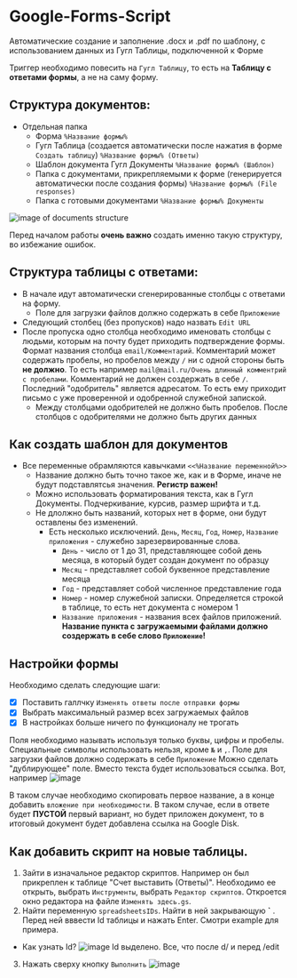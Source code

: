 # Google-Forms-Script
Автоматические создание и заполнение .docx и .pdf по шаблону, с использованием данных из Гугл Таблицы, подключенной к Форме

Триггер необходимо повесить на `Гугл Таблицу`, то есть на **Таблицу с ответами формы**, а не на саму форму.

## Структура документов:
- Отдельная папка
  - Форма `%Название формы%`
  - Гугл Таблица (создается автоматически после нажатия в форме `Создать таблицу`) `%Название формы% (Ответы)`
  - Шаблон документа Гугл Документы `%Название формы% (Шаблон)`
  - Папка с документами, прикрепляемыми к форме (генерируется автоматически после создания формы) `%Название формы% (File responses)`
  - Папка с готовыми документами `%Название формы% Документы`

![image of documents structure](https://user-images.githubusercontent.com/68852325/128478721-ab8416f3-0035-45d8-811a-cd2edd3a85b5.png)

Перед началом работы **очень важно** создать именно такую структуру, во избежание ошибок.

## Структура таблицы с ответами:
* В начале идут автоматически сгенерированные столбцы с ответами на форму.
  * Поле для загрузки файлов должно содержать в себе `Приложение`
* Следующий столбец (без пропусков) надо назвать `Edit URL`
* После пропуска одно столбца необходимо именовать столбцы с людьми, которым на почту будет приходить подтверждение формы. Формат названия столбца `email/Комментарий`. Комментарий может содержать пробелы, но пробелов между `/` ни с одной стороны быть **не должно**. То есть например `mail@mail.ru/Очень длинный комментрий с пробелами`. Комментарий не должен создержать в себе `/`. Последний "одобритель" является адресатом. То есть ему приходит письмо с уже проверенной и одобренной служебной запиской.
  * Между столбцами одобрителей не должно быть пробелов. После столбцов с одобрителями не должно быть других данных

## Как создать шаблон для документов
* Все переменные обрамляются кавычками `<<%Название переменной%>>`
  * Название должно быть точно такое же, как и в Форме, иначе не будут подставлятсья значения. **Регистр важен!**
  * Можно использовать форматирования текста, как в Гугл Документы. Подчеркивание, курсив, размер шрифта и т.д.
  * Не длолжно быть названий, которых нет в форме, они будут оставлены без изменений.
    * Есть несколько исключений. `День`, `Месяц`, `Год`, `Номер`, `Название приложения`  - служебно зарезервированные слова. 
      * `День` - число от 1 до 31, представляющее собой день месяца, в который будет создан документ по образцу
      * `Месяц` - представляет собой буквенное представление месяца
      * `Год` - представляет собой численное представление года
      * `Номер` - номер служебной записки. Определяется строкой в таблице, то есть нет документа с номером 1
      * `Название приложения` - названия всех файлов приложений. **Название пункта с загружаемыми файлами должно создержать в себе слово `Приложение`!**

## Настройки формы
Необходимо сделать следующие шаги:
- [x] Поставить галлчку `Изменять ответы после отправки формы`
- [x] Выбрать максимальный размер всех загружаемых файлов
- [x] В настройках больше ничего по функционалу не трогать

Поля необходимо называть используя только буквы, цифры и пробелы. Специальные символы использовать нельзя, кроме `№` и `,`.
Поле для загрузки файлов должно содержать в себе `Приложение`
Можно сделать "дублирующее" поле. Вместо текста будет использоваться ссылка. Вот, например
![image](https://user-images.githubusercontent.com/68852325/129035950-12016797-245c-4ebd-94e7-5746ab8a2562.png)

В таком случае необходимо скопировать первое название, а в конце добавить `вложение при необходимости`. В таком случае, если в ответе будет **ПУСТОЙ** первый вариант, но будет приложен документ, то в итоговый документ будет добавлена ссылка на Google Disk.

## Как добавить скрипт на новые таблицы.
1. Зайти в изначальное редактор скриптов. Например он был прикреплен к таблице "Счет выставить (Ответы)". Необходимо ее открыть, выбрать `Инструменты`, выбрать `Редактор скриптов`. Откроется окно редактора на файле `Изменять здесь.gs`.
2. Найти переменную `spreadsheetsIDs`. Найти в ней закрывающую  **`** . Перед ней вввести Id таблицы и нажать Enter. Смотри example для примера.
  * Как узнать Id? ![image](https://user-images.githubusercontent.com/68852325/129038281-e14dc3a1-de32-44cf-a313-f46d5adfeb98.png) Id выделено. Все, что после d/ и перед /edit
3. Нажать сверху кнопку `Выполнить` ![image](https://user-images.githubusercontent.com/68852325/129041030-5772a9c0-ec56-49e0-9739-4e31ff199140.png)
